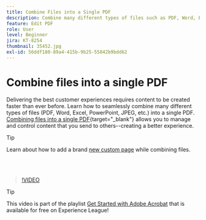 ```yaml
---
title: Combine Files into a Single PDF
description: Combine many different types of files such as PDF, Word, Excel, PowerPoint, or JPEG into a single PDF
feature: Edit PDF
role: User
level: Beginner
jira: KT-8254
thumbnail: 35452.jpg
exl-id: 56ddf180-89a4-415b-9b25-55842b9bdd62
---
```

# Combine files into a single PDF

Delivering the best customer experiences requires content to be created faster than ever before. Learn how to seamlessly combine many different types of files (PDF, Word, Excel, PowerPoint, JPEG, etc.) into a single PDF. [Combining files into a single PDF](https://www.adobe.com/acrobat/online/merge-pdf.html){target="_blank"} allows you to manage and control content that you send to others--creating a better experience.

>[!TIP]
>
>Learn about how to add a brand [new custom page](add-custom-page.md) while combining files.

<br>&nbsp;

>[!VIDEO](https://video.tv.adobe.com/v/35452?quality=12&learn=on&hidetitle=true)

>[!TIP]
>
>This video is part of the playlist [Get Started with Adobe Acrobat](https://experienceleague.adobe.com/en/playlists/acrobat-get-started-business-users) that is available for free on Experience League!
